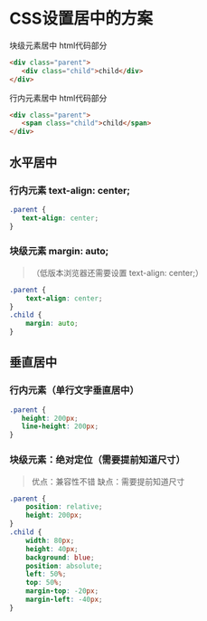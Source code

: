 # CSS设置居中的方案

块级元素居中 html代码部分
```html
<div class="parent">
   <div class="child">child</div>
</div>
```

行内元素居中 html代码部分
```html
<div class="parent">
   <span class="child">child</span>
</div>
```

## 水平居中

### 行内元素 text-align: center;
```css
.parent {
   text-align: center;
}
```

### 块级元素 margin: auto;
> （低版本浏览器还需要设置 text-align: center;）

```css
.parent {
    text-align: center; 
}
.child {
    margin: auto; 
}
```

## 垂直居中

### 行内元素（单行文字垂直居中）
```css
.parent {
   height: 200px;
   line-height: 200px;
}
```

### 块级元素：绝对定位（需要提前知道尺寸）
> 优点：兼容性不错
> 缺点：需要提前知道尺寸

```css
.parent {
    position: relative;
    height: 200px;
}
.child {
    width: 80px;
    height: 40px;
    background: blue;
    position: absolute;
    left: 50%;
    top: 50%;
    margin-top: -20px;
    margin-left: -40px;
}
```